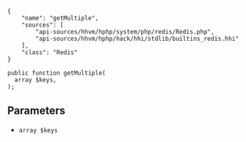 ``` yamlmeta
{
    "name": "getMultiple",
    "sources": [
        "api-sources/hhvm/hphp/system/php/redis/Redis.php",
        "api-sources/hhvm/hphp/hack/hhi/stdlib/builtins_redis.hhi"
    ],
    "class": "Redis"
}
```




``` Hack
public function getMultiple(
  array $keys,
);
```




## Parameters




+ ` array $keys `
<!-- HHAPIDOC -->
